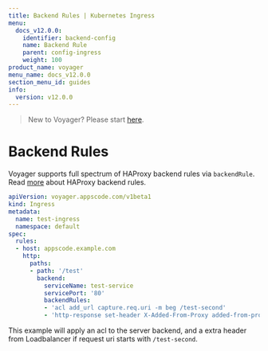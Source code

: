 ```yaml
---
title: Backend Rules | Kubernetes Ingress
menu:
  docs_v12.0.0:
    identifier: backend-config
    name: Backend Rule
    parent: config-ingress
    weight: 100
product_name: voyager
menu_name: docs_v12.0.0
section_menu_id: guides
info:
  version: v12.0.0
---
```


> New to Voyager? Please start [here](/docs/v12.0.0/concepts/overview).

# Backend Rules

Voyager supports full spectrum of HAProxy backend rules via `backendRule`. Read [more](https://cbonte.github.io/haproxy-dconv/1.7/configuration.html)
about HAProxy backend rules.

```yaml
apiVersion: voyager.appscode.com/v1beta1
kind: Ingress
metadata:
  name: test-ingress
  namespace: default
spec:
  rules:
  - host: appscode.example.com
    http:
      paths:
      - path: '/test'
        backend:
          serviceName: test-service
          servicePort: '80'
          backendRules:
          - 'acl add_url capture.req.uri -m beg /test-second'
          - 'http-response set-header X-Added-From-Proxy added-from-proxy if add_url'
```

This example will apply an acl to the server backend, and a extra header from Loadbalancer if request uri
starts with `/test-second`.